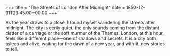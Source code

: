 +++
title = "The Streets of London After Midnight"
date = 1850-12-31T23:45:00+00:00
+++

As the year draws to a close, I found myself wandering the streets after midnight. The city is eerily quiet, the only sounds coming from the distant clatter of a carriage or the soft murmur of the Thames. London, at this hour, feels like a different place—one of shadows and secrets. It is a city both asleep and alive, waiting for the dawn of a new year, and with it, new stories to tell.
